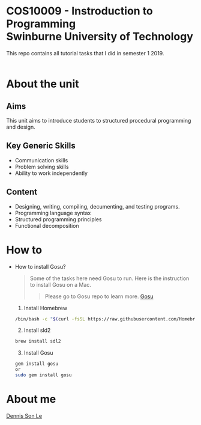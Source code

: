 # COS10009 - Instroduction to Programming<br/>Swinburne University of Technology

This repo contains all tutorial tasks that I did in semester 1 2019.
<br/><br/>

# About the unit

## Aims

This unit aims to introduce students to structured procedural programming and design.

## Key Generic Skills

- Communication skills
- Problem solving skills
- Ability to work independently

## Content

- Designing, writing, compiling, decumenting, and testing programs.
- Programming language syntax
- Structured programming principles
- Functional decomposition

# How to

- How to install Gosu?
  > Some of the tasks here need Gosu to run. Here is the instruction to install Gosu on a Mac.
  >
  > > Please go to Gosu repo to learn more. [Gosu](https://github.com/gosu/gosu/wiki/Getting-Started-on-OS-X)
  1. Install Homebrew
  ```Bash
  /bin/bash -c "$(curl -fsSL https://raw.githubusercontent.com/Homebrew/install/master/install.sh)"
  ```
  2. Install sld2
  ```bash
  brew install sdl2
  ```
  3. Install Gosu
  ```bash
  gem install gosu
  or
  sudo gem install gosu
  ```

# About me

[Dennis Son Le](https://github.com/denny-sonle)
